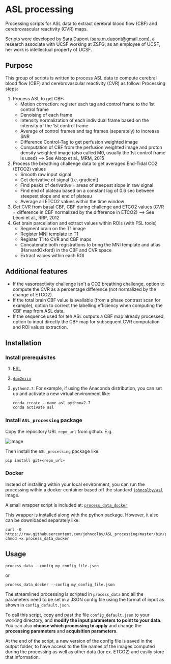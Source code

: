 # ASL processing
Processing scripts for ASL data to extract cerebral blood flow (CBF) and cerebrovascular reactivity (CVR) maps.

Scripts were developed by Sara Dupont (sara.m.dupont@gmail.com), a research associate with UCSF working at ZSFG; as an employee of UCSF, her work is intellectual property of UCSF.

## Purpose
This group of scripts is written to process ASL data to compute cerebral blood flow (CBF) and cerebrovascular reactivity (CVR) as follow: 
Processing steps: 
1. Process ASL to get CBF: 
    - Motion correction: register each tag and control frame to the 1st control frame
    - Denoising of each frame
    - Intensity normalization of each individual frame based on the intensity of the 1st control frame
    - Average of control frames and tag frames (separately) to increase SNR
    - Difference Control-Tag to get perfusion weighted image 
    - Computation of CBF from the perfusion weighted image and proton density weighted image (also called M0, usually the 1st control frame is used) —> See Alsop et al., MRM, 2015
2. Process the breathing challenge data to get averaged End-Tidal CO2 (ETCO2) values
    - Smooth raw input signal
    - Get derivative of signal (i.e. gradient) 
    - Find peaks of derivative = areas of steepest slope in raw signal
    - Find end of plateau based on a constant lag of 0.6 sec between steepest slope and end of plateau 
    - Average all ETCO2 values within the time window
3. Get CVR from basal CBF, CBF during challenge and ETCO2 values (CVR = difference in CBF normalized by the difference in ETCO2) —> See Leoni et al., RRP, 2012
4. Get brain parcellation and extract values within ROIs (with FSL tools)
    - Segment brain on the T1 image
    - Register MNI template to T1 
    - Register T1 to CVR and CBF maps 
    - Concatenate both registrations to bring the MNI template and atlas (HarvardOxford) in the CBF and CVR space
    - Extract values within each ROI 

## Additional features
 - If the vasoreactivity challenge isn't a CO2 breathing challenge, option to compute the CVR as a percentage difference (not normalized by the change of ETCO2). 
 - If the total brain CBF value is available (from a phase contrast scan for example), option to correct the labelling efficiency when computing the CBF map from ASL data.
 - If the sequence used for teh ASL outputs a CBF map already processed, option to input directly the CBF map for subsequent CVR computation and ROI values extraction. 

## Installation

### Install prerequisites

1. [FSL](https://fsl.fmrib.ox.ac.uk/fsl/fslwiki/FslInstallation)
1. [`dcm2niix`](https://github.com/rordenlab/dcm2niix#Install)
1. `python2.7`: For example, if using the Anaconda distribution, you can set up and activate a new virtual environment like:

    ```
    conda create --name asl python=2.7
    conda activate asl
    ``` 

### Install `ASL_processing` package

Copy the repository URL `repo_url` from github. E.g.

![image](https://user-images.githubusercontent.com/473295/81104935-154a0f80-8ec8-11ea-953c-677f0e5ecacc.png)

Then install the `ASL_processing` package like:

```
pip install git+<repo_url>
```

### Docker

Instead of installing within your local environment, you can run the processing within a docker container based off the standard [`johncolby/asl`](https://hub.docker.com/r/johncolby/asl) image.

A small wrapper script is included at: [`process_data_docker`](bin/process_data_docker)

This wrapper is installed along with the python package. However, it also can be downloaded separately like: 
```
curl -O https://raw.githubusercontent.com/johncolby/ASL_processing/master/bin/process_data_docker
chmod +x process_data_docker
```

## Usage

```
process_data --config my_config_file.json
```

or 

```
process_data_docker --config my_config_file.json
```

The streamlined processing is scripted in `process_data` and all the parameters need to be set in a JSON config file using the format of input as shown in `config_default.json`.

To call this script, copy and past the file `config_default.json` to your working directory, and **modify the input parameters to point to your data**. You can also **choose which processing to apply** and change the **processing parameters** and **acquisition parameters**. 

At the end of the script, a new version of the config file is saved in the output folder, to have access to the file names of the images computed during the processing as well as other data (for ex. ETCO2) and easily store that information.

